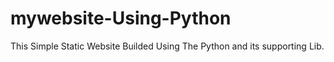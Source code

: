 # mywebsite-Using-Python
This Simple Static Website Builded Using The Python and its supporting Lib.
